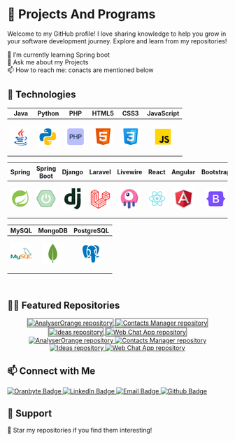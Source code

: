 # 📡 Projects And Programs
 
Welcome to my GitHub profile! I love sharing knowledge to help you grow in your software development journey. Explore and learn from my repositories!

 🌱 I’m currently learning Spring boot<br />
 💬 Ask me about my Projects<br />
 📫 How to reach me: conacts are mentioned below<br />
 
 ## 🚀 Technologies

| Java | Python | PHP | HTML5 | CSS3 | JavaScript |
|:----:|:------:|:---:|:-----:|:----:|:----------:|
| <p align="center"><img src="./images/java.png" title="Java" alt="Java"/></p> | <p align="center"><img src="./images/python.png" title="Python" alt="Python"/></p> | <p align="center"><img src="./images/php.png" title="PHP" alt="PHP"/></p> | <p align="center"><img src="./images/html.png" title="HTML5" alt="HTML"/></p> | <p align="center"><img src="./images/css.png" title="CSS3" alt="CSS"/></p> | <p align="center"><img src="./images/js.png" title="JavaScript" alt="JavaScript"/></p> |
 
| Spring | Spring Boot | Django | Laravel | Livewire | React | Angular | Bootstrap |
|:------:|:-----------:|:------:|:-------:|:--------:|:-----:|:-------:|:---------:|
| <p align="center"><img src="./images/spring.png" title="Spring" alt="Spring"/></p> | <p align="center"><img src="./images/spring-boot.png" title="Spring Boot" alt="Spring Boot"/></p> | <p align="center"><img src="./images/django.png" title="Django" alt="Django"/></p> | <p align="center"><img src="./images/laravel.png" title="Laravel" alt="Laravel"/></p> | <p align="center"><img src="./images/livewire.png" title="Livewire" alt="Livewire"/></p> | <p align="center"><img src="./images/react.png" title="React" alt="React"/></p> | <p align="center"><img src="./images/angular.png" title="Angular" alt="Angular"/></p> | <p align="center"><img src="./images/bootstrap.png" title="Bootstrap" alt="Bootstrap"/></p> |

| MySQL | MongoDB | PostgreSQL |
|:-----:|:-------:|:----------:|
| <p align="center"><img src="./images/mysql.png" title="MySQL" alt="MySQL"/></p> | <p align="center"><img src="./images/mongo.png" title="MongoDB" alt="MongoDB"/></p> | <p align="center"><img src="./images/postgres.png" title="PostgreSQL" alt="PostgreSQL"/></p> |

<br>

## 🍋‍🟩 Featured Repositories
<div align="center">
    <!-- Light mode -->
    <a href="https://github.com/ProjectsAndPrograms/AnalyserOrange#responsive-card-theme#gh-light-mode-only">
        <img style="border: 2px solid #989898" src="https://github-readme-stats.vercel.app/api/pin/?username=ProjectsAndPrograms&repo=AnalyserOrange&theme=buefy&hide_border=false#gh-light-mode-only" alt="AnalyserOrange repository">
    </a>
    <a href="https://github.com/ProjectsAndPrograms/contacts-manager#responsive-card-theme#gh-light-mode-only">
        <img style="border: 2px solid #989898" src="https://github-readme-stats.vercel.app/api/pin/?username=ProjectsAndPrograms&repo=contacts-manager&theme=buefy&hide_border=false#gh-light-mode-only" alt="Contacts Manager repository">
    </a>
</div>
<div align="center">
    <a href="https://github.com/ProjectsAndPrograms/Ideas#responsive-card-theme#gh-light-mode-only">
        <img style="border: 2px solid #989898" src="https://github-readme-stats.vercel.app/api/pin/?username=ProjectsAndPrograms&repo=Ideas&theme=buefy&hide_border=false#gh-light-mode-only" alt="Ideas repository">
    </a>
    <a href="https://github.com/ProjectsAndPrograms/WebChatApp#responsive-card-theme#gh-light-mode-only">
        <img style="border: 2px solid #989898" src="https://github-readme-stats.vercel.app/api/pin/?username=ProjectsAndPrograms&repo=WebChatApp&theme=buefy&hide_border=false#gh-light-mode-only" alt="Web Chat App repository">
    </a>
</div>

<div align="center">
    <!-- Dark mode -->
    <a href="https://github.com/ProjectsAndPrograms/AnalyserOrange#responsive-card-theme#gh-dark-mode-only">
        <img  src="https://github-readme-stats.vercel.app/api/pin/?username=ProjectsAndPrograms&repo=AnalyserOrange&theme=merko&hide_border=true#gh-dark-mode-only" alt="AnalyserOrange repository">
    </a>
    <a href="https://github.com/ProjectsAndPrograms/contacts-manager#responsive-card-theme#gh-dark-mode-only">
        <img src="https://github-readme-stats.vercel.app/api/pin/?username=ProjectsAndPrograms&repo=contacts-manager&theme=merko&hide_border=true#gh-dark-mode-only" alt="Contacts Manager repository">
    </a>
</div>
<div align="center">
    <a href="https://github.com/ProjectsAndPrograms/Ideas#responsive-card-theme#gh-dark-mode-only">
        <img src="https://github-readme-stats.vercel.app/api/pin/?username=ProjectsAndPrograms&repo=Ideas&theme=merko&hide_border=true#gh-dark-mode-only" alt="Ideas repository">
    </a>
    <a href="https://github.com/ProjectsAndPrograms/WebChatApp#responsive-card-theme#gh-dark-mode-only">
        <img src="https://github-readme-stats.vercel.app/api/pin/?username=ProjectsAndPrograms&repo=WebChatApp&theme=merko&hide_border=true#gh-dark-mode-only" alt="Web Chat App repository">
    </a>
</div>

## 📫 Connect with Me

<p align="left">
  <a href="https://www.oranbyte.com/">
    <img src="https://img.shields.io/badge/Website-oranbyte-orange?style=for-the-badge" alt="Oranbyte Badge"/>
  </a>
  <a href="https://www.linkedin.com/in/shubham-kumar-277bba278/">
    <img src="https://img.shields.io/badge/LinkedIn-shubham_kumar_277bba278-blue?style=for-the-badge" alt="LinkedIn Badge"/>
  </a>
   <a href="mailto:your.suraj2002fake@gmail.com"> 
    <img src="https://img.shields.io/badge/Email-your.shubhamkumarmaurya786@gmail.com-red?style=for-the-badge" alt="Email Badge"/>
  </a>
  <a href="https://github.com/suraj-repositories">
    <img src="https://img.shields.io/badge/Github-my_practices-green?style=for-the-badge" alt="Github Badge"/>
  </a>
 
</p>

## 💚 Support
<p align="left">
  🌟 Star my repositories if you find them interesting!
</p>
